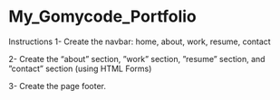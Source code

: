 # My_Gomycode_Portfolio
Instructions
1- Create the navbar: home, about, work, resume, contact

2- Create the “about” section, ”work” section, ”resume” section, and ”contact” section (using HTML Forms) 

3- Create the page footer.
